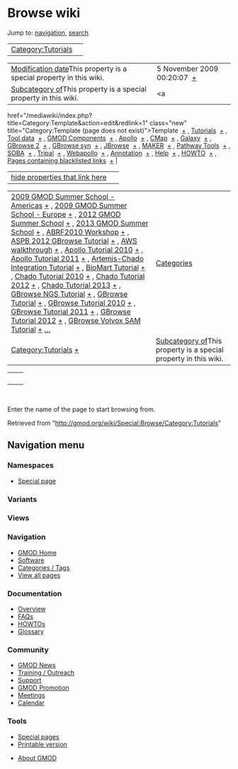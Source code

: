 <div id="mw-page-base" class="noprint">

</div>

<div id="mw-head-base" class="noprint">

</div>

<div id="content" class="mw-body" role="main">

<span id="top"></span>

<div id="mw-js-message" style="display:none;">

</div>



# <span dir="auto">Browse wiki</span>

<div id="bodyContent">

<div id="contentSub">

</div>

<div id="jump-to-nav" class="mw-jump">

Jump to: [navigation](#mw-navigation), [search](#p-search)

</div>

<div id="mw-content-text">

|                                                                     |     |
|---------------------------------------------------------------------|-----|
| [Category:Tutorials](/wiki/Category:Tutorials "Category:Tutorials") |     |

|  |  |
|----|----|
| <span class="smw-highlighter" data-type="1" state="inline" data-title="Property"><span class="smwbuiltin">[Modification date](/wiki/Property:Modification_date "Property:Modification date")</span><span class="smwttcontent">This property is a special property in this wiki.</span></span> | <span class="smwb-value">5 November 2009 00:20:07  <span class="smwsearch">[+](/wiki/Special:SearchByProperty/Modification-20date/5-20November-202009-2000:20:07 "Special:SearchByProperty/Modification-20date/5-20November-202009-2000:20:07")</span></span> |
| <span class="smw-highlighter" data-type="1" state="inline" data-title="Property"><span class="smwbuiltin">[Subcategory of](/wiki/Property:Subcategory_of "Property:Subcategory of")</span><span class="smwttcontent">This property is a special property in this wiki.</span></span> | <span class="smwb-value"><a
href="/mediawiki/index.php?title=Category:Template&amp;action=edit&amp;redlink=1"
class="new" title="Category:Template (page does not exist)">Template</a>  <span class="smwsearch">[+](/wiki/Special:SearchByProperty/Subcategory-20of/Template "Special:SearchByProperty/Subcategory-20of/Template")</span></span> , <span class="smwb-value">[Tutorials](/wiki/Category:Tutorials "Category:Tutorials")  <span class="smwsearch">[+](/wiki/Special:SearchByProperty/Subcategory-20of/Tutorials "Special:SearchByProperty/Subcategory-20of/Tutorials")</span></span> , <span class="smwb-value">[Tool data](/wiki/Category:Tool_data "Category:Tool data")  <span class="smwsearch">[+](/wiki/Special:SearchByProperty/Subcategory-20of/Tool-20data "Special:SearchByProperty/Subcategory-20of/Tool-20data")</span></span> , <span class="smwb-value">[GMOD Components](/wiki/Category:GMOD_Components "Category:GMOD Components")  <span class="smwsearch">[+](/wiki/Special:SearchByProperty/Subcategory-20of/GMOD-20Components "Special:SearchByProperty/Subcategory-20of/GMOD-20Components")</span></span> , <span class="smwb-value">[Apollo](/wiki/Category:Apollo "Category:Apollo")  <span class="smwsearch">[+](/wiki/Special:SearchByProperty/Subcategory-20of/Apollo "Special:SearchByProperty/Subcategory-20of/Apollo")</span></span> , <span class="smwb-value">[CMap](/wiki/Category:CMap "Category:CMap")  <span class="smwsearch">[+](/wiki/Special:SearchByProperty/Subcategory-20of/CMap "Special:SearchByProperty/Subcategory-20of/CMap")</span></span> , <span class="smwb-value">[Galaxy](/wiki/Category:Galaxy "Category:Galaxy")  <span class="smwsearch">[+](/wiki/Special:SearchByProperty/Subcategory-20of/Galaxy "Special:SearchByProperty/Subcategory-20of/Galaxy")</span></span> , <span class="smwb-value">[GBrowse 2](/wiki/Category:GBrowse_2 "Category:GBrowse 2")  <span class="smwsearch">[+](/wiki/Special:SearchByProperty/Subcategory-20of/GBrowse-202 "Special:SearchByProperty/Subcategory-20of/GBrowse-202")</span></span> , <span class="smwb-value">[GBrowse syn](/wiki/Category:GBrowse_syn "Category:GBrowse syn")  <span class="smwsearch">[+](/wiki/Special:SearchByProperty/Subcategory-20of/GBrowse-20syn "Special:SearchByProperty/Subcategory-20of/GBrowse-20syn")</span></span> , <span class="smwb-value">[JBrowse](/wiki/Category:JBrowse "Category:JBrowse")  <span class="smwsearch">[+](/wiki/Special:SearchByProperty/Subcategory-20of/JBrowse "Special:SearchByProperty/Subcategory-20of/JBrowse")</span></span> , <span class="smwb-value">[MAKER](/wiki/Category:MAKER "Category:MAKER")  <span class="smwsearch">[+](/wiki/Special:SearchByProperty/Subcategory-20of/MAKER "Special:SearchByProperty/Subcategory-20of/MAKER")</span></span> , <span class="smwb-value">[Pathway Tools](/wiki/Category:Pathway_Tools "Category:Pathway Tools")  <span class="smwsearch">[+](/wiki/Special:SearchByProperty/Subcategory-20of/Pathway-20Tools "Special:SearchByProperty/Subcategory-20of/Pathway-20Tools")</span></span> , <span class="smwb-value">[SOBA](/wiki/Category:SOBA "Category:SOBA")  <span class="smwsearch">[+](/wiki/Special:SearchByProperty/Subcategory-20of/SOBA "Special:SearchByProperty/Subcategory-20of/SOBA")</span></span> , <span class="smwb-value">[Tripal](/wiki/Category:Tripal "Category:Tripal")  <span class="smwsearch">[+](/wiki/Special:SearchByProperty/Subcategory-20of/Tripal "Special:SearchByProperty/Subcategory-20of/Tripal")</span></span> , <span class="smwb-value">[Webapollo](/wiki/Category:Webapollo "Category:Webapollo")  <span class="smwsearch">[+](/wiki/Special:SearchByProperty/Subcategory-20of/Webapollo "Special:SearchByProperty/Subcategory-20of/Webapollo")</span></span> , <span class="smwb-value">[Annotation](/wiki/Category:Annotation "Category:Annotation")  <span class="smwsearch">[+](/wiki/Special:SearchByProperty/Subcategory-20of/Annotation "Special:SearchByProperty/Subcategory-20of/Annotation")</span></span> , <span class="smwb-value">[Help](/wiki/Category:Help "Category:Help")  <span class="smwsearch">[+](/wiki/Special:SearchByProperty/Subcategory-20of/Help "Special:SearchByProperty/Subcategory-20of/Help")</span></span> , <span class="smwb-value">[HOWTO](/wiki/Category:HOWTO "Category:HOWTO")  <span class="smwsearch">[+](/wiki/Special:SearchByProperty/Subcategory-20of/HOWTO "Special:SearchByProperty/Subcategory-20of/HOWTO")</span></span> , <span class="smwb-value"><a
href="/mediawiki/index.php?title=Category:Pages_containing_blacklisted_links&amp;action=edit&amp;redlink=1"
class="new"
title="Category:Pages containing blacklisted links (page does not exist)">Pages
containing blacklisted links</a>  <span class="smwsearch">[+](/wiki/Special:SearchByProperty/Subcategory-20of/Pages-20containing-20blacklisted-20links "Special:SearchByProperty/Subcategory-20of/Pages-20containing-20blacklisted-20links")</span></span> |

<span id="smw_browse_incoming"></span>

|  |  |
|----|----|
| [hide properties that link here](/mediawiki/index.php?title=Special:Browse&offset=0&dir=out&article=Category%3ATutorials)  |  |

|  |  |
|----|----|
| <span class="smwb-ivalue">[2009 GMOD Summer School - Americas](/wiki/2009_GMOD_Summer_School_-_Americas "2009 GMOD Summer School - Americas") <span class="smwbrowse">[+](/wiki/Special:Browse/2009-20GMOD-20Summer-20School-20-2D-20Americas "Special:Browse/2009-20GMOD-20Summer-20School-20-2D-20Americas")</span></span> , <span class="smwb-ivalue">[2009 GMOD Summer School - Europe](/wiki/2009_GMOD_Summer_School_-_Europe "2009 GMOD Summer School - Europe") <span class="smwbrowse">[+](/wiki/Special:Browse/2009-20GMOD-20Summer-20School-20-2D-20Europe "Special:Browse/2009-20GMOD-20Summer-20School-20-2D-20Europe")</span></span> , <span class="smwb-ivalue">[2012 GMOD Summer School](/wiki/2012_GMOD_Summer_School "2012 GMOD Summer School") <span class="smwbrowse">[+](/wiki/Special:Browse/2012-20GMOD-20Summer-20School "Special:Browse/2012-20GMOD-20Summer-20School")</span></span> , <span class="smwb-ivalue">[2013 GMOD Summer School](/wiki/2013_GMOD_Summer_School "2013 GMOD Summer School") <span class="smwbrowse">[+](/wiki/Special:Browse/2013-20GMOD-20Summer-20School "Special:Browse/2013-20GMOD-20Summer-20School")</span></span> , <span class="smwb-ivalue">[ABRF2010 Workshop](/wiki/ABRF2010_Workshop "ABRF2010 Workshop") <span class="smwbrowse">[+](/wiki/Special:Browse/ABRF2010-20Workshop "Special:Browse/ABRF2010-20Workshop")</span></span> , <span class="smwb-ivalue">[ASPB 2012 GBrowse Tutorial](/wiki/ASPB_2012_GBrowse_Tutorial "ASPB 2012 GBrowse Tutorial") <span class="smwbrowse">[+](/wiki/Special:Browse/ASPB-202012-20GBrowse-20Tutorial "Special:Browse/ASPB-202012-20GBrowse-20Tutorial")</span></span> , <span class="smwb-ivalue">[AWS walkthrough](/wiki/AWS_walkthrough "AWS walkthrough") <span class="smwbrowse">[+](/wiki/Special:Browse/AWS-20walkthrough "Special:Browse/AWS-20walkthrough")</span></span> , <span class="smwb-ivalue">[Apollo Tutorial 2010](/wiki/Apollo_Tutorial_2010 "Apollo Tutorial 2010") <span class="smwbrowse">[+](/wiki/Special:Browse/Apollo-20Tutorial-202010 "Special:Browse/Apollo-20Tutorial-202010")</span></span> , <span class="smwb-ivalue">[Apollo Tutorial 2011](/wiki/Apollo_Tutorial_2011 "Apollo Tutorial 2011") <span class="smwbrowse">[+](/wiki/Special:Browse/Apollo-20Tutorial-202011 "Special:Browse/Apollo-20Tutorial-202011")</span></span> , <span class="smwb-ivalue">[Artemis-Chado Integration Tutorial](/wiki/Artemis-Chado_Integration_Tutorial "Artemis-Chado Integration Tutorial") <span class="smwbrowse">[+](/wiki/Special:Browse/Artemis-2DChado-20Integration-20Tutorial "Special:Browse/Artemis-2DChado-20Integration-20Tutorial")</span></span> , <span class="smwb-ivalue">[BioMart Tutorial](/wiki/BioMart_Tutorial "BioMart Tutorial") <span class="smwbrowse">[+](/wiki/Special:Browse/BioMart-20Tutorial "Special:Browse/BioMart-20Tutorial")</span></span> , <span class="smwb-ivalue">[Chado Tutorial 2010](/wiki/Chado_Tutorial_2010 "Chado Tutorial 2010") <span class="smwbrowse">[+](/wiki/Special:Browse/Chado-20Tutorial-202010 "Special:Browse/Chado-20Tutorial-202010")</span></span> , <span class="smwb-ivalue">[Chado Tutorial 2012](/wiki/Chado_Tutorial_2012 "Chado Tutorial 2012") <span class="smwbrowse">[+](/wiki/Special:Browse/Chado-20Tutorial-202012 "Special:Browse/Chado-20Tutorial-202012")</span></span> , <span class="smwb-ivalue">[Chado Tutorial 2013](/wiki/Chado_Tutorial_2013 "Chado Tutorial 2013") <span class="smwbrowse">[+](/wiki/Special:Browse/Chado-20Tutorial-202013 "Special:Browse/Chado-20Tutorial-202013")</span></span> , <span class="smwb-ivalue">[GBrowse NGS Tutorial](/wiki/GBrowse_NGS_Tutorial "GBrowse NGS Tutorial") <span class="smwbrowse">[+](/wiki/Special:Browse/GBrowse-20NGS-20Tutorial "Special:Browse/GBrowse-20NGS-20Tutorial")</span></span> , <span class="smwb-ivalue">[GBrowse Tutorial](/wiki/GBrowse_Tutorial "GBrowse Tutorial") <span class="smwbrowse">[+](/wiki/Special:Browse/GBrowse-20Tutorial "Special:Browse/GBrowse-20Tutorial")</span></span> , <span class="smwb-ivalue">[GBrowse Tutorial 2010](/wiki/GBrowse_Tutorial_2010 "GBrowse Tutorial 2010") <span class="smwbrowse">[+](/wiki/Special:Browse/GBrowse-20Tutorial-202010 "Special:Browse/GBrowse-20Tutorial-202010")</span></span> , <span class="smwb-ivalue">[GBrowse Tutorial 2011](/wiki/GBrowse_Tutorial_2011 "GBrowse Tutorial 2011") <span class="smwbrowse">[+](/wiki/Special:Browse/GBrowse-20Tutorial-202011 "Special:Browse/GBrowse-20Tutorial-202011")</span></span> , <span class="smwb-ivalue">[GBrowse Tutorial 2012](/wiki/GBrowse_Tutorial_2012 "GBrowse Tutorial 2012") <span class="smwbrowse">[+](/wiki/Special:Browse/GBrowse-20Tutorial-202012 "Special:Browse/GBrowse-20Tutorial-202012")</span></span> , <span class="smwb-ivalue">[GBrowse Volvox SAM Tutorial](/wiki/GBrowse_Volvox_SAM_Tutorial "GBrowse Volvox SAM Tutorial") <span class="smwbrowse">[+](/wiki/Special:Browse/GBrowse-20Volvox-20SAM-20Tutorial "Special:Browse/GBrowse-20Volvox-20SAM-20Tutorial")</span></span> […](/mediawiki/index.php?title=Special:SearchByProperty&property=&value=Category%3ATutorials) | [Categories](/wiki/Special:Categories "Special:Categories") |
| <span class="smwb-ivalue">[Category:Tutorials](/wiki/Category:Tutorials "Category:Tutorials") <span class="smwbrowse">[+](/wiki/Special:Browse/Category:Tutorials "Special:Browse/Category:Tutorials")</span></span> | <span class="smw-highlighter" data-type="1" state="inline" data-title="Property"><span class="smwbuiltin">[Subcategory of](/wiki/Property:Subcategory_of "Property:Subcategory of")</span><span class="smwttcontent">This property is a special property in this wiki.</span></span> |

|     |     |
|-----|-----|
|     |     |

 

Enter the name of the page to start browsing from.  

</div>

<div class="printfooter">

Retrieved from
"<http://gmod.org/wiki/Special:Browse/Category:Tutorials>"

</div>

<div id="catlinks" class="catlinks catlinks-allhidden">

</div>

<div class="visualClear">

</div>

</div>

</div>

<div id="mw-navigation">

## Navigation menu

<div id="mw-head">



<div id="left-navigation">

<div id="p-namespaces" class="vectorTabs" role="navigation"
aria-labelledby="p-namespaces-label">

### Namespaces

- <span id="ca-nstab-special">[Special
  page](/wiki/Special:Browse/Category:Tutorials "This is a special page, you cannot edit the page itself")</span>

</div>

<div id="p-variants" class="vectorMenu emptyPortlet" role="navigation"
aria-labelledby="p-variants-label">

### 

### Variants[](#)

<div class="menu">

</div>

</div>

</div>

<div id="right-navigation">

<div id="p-views" class="vectorTabs emptyPortlet" role="navigation"
aria-labelledby="p-views-label">

### Views

</div>



</div>



</div>

</div>

</div>

<div id="mw-panel">

<div id="p-logo" role="banner">

<a href="/wiki/Main_Page"
style="background-image: url(http://gmod.org/images/GMOD-cogs.png);"
title="Visit the main page"></a>

</div>

<div id="p-Navigation" class="portal" role="navigation"
aria-labelledby="p-Navigation-label">

### Navigation

<div class="body">

- <span id="n-GMOD-Home">[GMOD Home](/wiki/Main_Page)</span>
- <span id="n-Software">[Software](/wiki/GMOD_Components)</span>
- <span id="n-Categories-.2F-Tags">[Categories /
  Tags](/wiki/Categories)</span>
- <span id="n-View-all-pages">[View all
  pages](/wiki/Special:AllPages)</span>

</div>

</div>

<div id="p-Documentation" class="portal" role="navigation"
aria-labelledby="p-Documentation-label">

### Documentation

<div class="body">

- <span id="n-Overview">[Overview](/wiki/Overview)</span>
- <span id="n-FAQs">[FAQs](/wiki/Category:FAQ)</span>
- <span id="n-HOWTOs">[HOWTOs](/wiki/Category:HOWTO)</span>
- <span id="n-Glossary">[Glossary](/wiki/Glossary)</span>

</div>

</div>

<div id="p-Community" class="portal" role="navigation"
aria-labelledby="p-Community-label">

### Community

<div class="body">

- <span id="n-GMOD-News">[GMOD News](/wiki/GMOD_News)</span>
- <span id="n-Training-.2F-Outreach">[Training /
  Outreach](/wiki/Training_and_Outreach)</span>
- <span id="n-Support">[Support](/wiki/Support)</span>
- <span id="n-GMOD-Promotion">[GMOD
  Promotion](/wiki/GMOD_Promotion)</span>
- <span id="n-Meetings">[Meetings](/wiki/Meetings)</span>
- <span id="n-Calendar">[Calendar](/wiki/Calendar)</span>

</div>

</div>

<div id="p-tb" class="portal" role="navigation"
aria-labelledby="p-tb-label">

### Tools

<div class="body">

- <span id="t-specialpages"><a href="/wiki/Special:SpecialPages" accesskey="q"
  title="A list of all special pages [q]">Special pages</a></span>
- <span id="t-print"><a
  href="/mediawiki/index.php?title=Special:Browse/Category:Tutorials&amp;printable=yes"
  rel="alternate" accesskey="p"
  title="Printable version of this page [p]">Printable version</a></span>

</div>

</div>

</div>

</div>

<div id="footer" role="contentinfo">

- <span id="footer-places-about">[About
  GMOD](/wiki/GMOD:About "GMOD:About")</span>

<!-- -->






</div>

